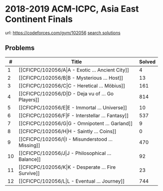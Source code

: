 # 2018-2019 ACM-ICPC, Asia East Continent Finals

url: https://codeforces.com/gym/102056
[search solutions](https://www.google.com/search?q=Solution+OR+題解+2018-2019+ACM-ICPC,+Asia+East+Continent+Finals)

## Problems

| # | Title | Solved |
| --- | --- | --- |
|1|[[CFICPC/102056/A\|A - Exotic … Ancient City]]|4|
|2|[[CFICPC/102056/B\|B - Mysterious … Host]]|13|
|3|[[CFICPC/102056/C\|C - Heretical … Möbius]]|161|
|4|[[CFICPC/102056/D\|D - Deja vu of … Go Players]]|814|
|5|[[CFICPC/102056/E\|E - Immortal … Universe]]|10|
|6|[[CFICPC/102056/F\|F - Interstellar … Fantasy]]|537|
|7|[[CFICPC/102056/G\|G - Omnipotent … Garland]]|9|
|8|[[CFICPC/102056/H\|H - Saintly … Coins]]|0|
|9|[[CFICPC/102056/I\|I - Misunderstood … Missing]]|470|
|10|[[CFICPC/102056/J\|J - Philosophical … Balance]]|92|
|11|[[CFICPC/102056/K\|K - Desperate … Fire Survive]]|23|
|12|[[CFICPC/102056/L\|L - Eventual … Journey]]|744|
